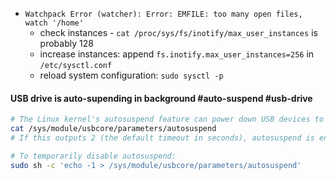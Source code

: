 - `Watchpack Error (watcher): Error: EMFILE: too many open files, watch '/home'`
  - check instances - `cat /proc/sys/fs/inotify/max_user_instances` is probably 128
  - increase instances: append `fs.inotify.max_user_instances=256` in `/etc/sysctl.conf`
  - reload system configuration: `sudo sysctl -p`



#### USB drive is auto-supending in background #auto-suspend #usb-drive 

```bash
# The Linux kernel's autosuspend feature can power down USB devices to save energy, unintentionally disconnecting them. Run the following command to check your current value:
cat /sys/module/usbcore/parameters/autosuspend
# If this outputs 2 (the default timeout in seconds), autosuspend is enabled and could be causing periodic unmounts.

# To temporarily disable autosuspend:
sudo sh -c 'echo -1 > /sys/module/usbcore/parameters/autosuspend'
```
